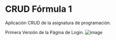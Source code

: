 # CRUD Fórmula 1 
Aplicación CRUD de la asignatura de programación.

Primera Versión de la Página de Login.
![image](https://user-images.githubusercontent.com/91873665/153273671-47a92583-3863-4723-91da-793ddbdcd2f8.png)
